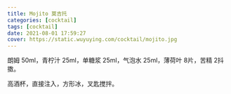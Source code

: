 ```yaml
---
title: Mojito 莫吉托
categories: [cocktail]
tags: [cocktail]
date: 2021-08-01 17:59:27
cover: https://static.wuyuying.com/cocktail/mojito.jpg
---
```


朗姆 50ml，青柠汁 25ml，单糖浆 25ml，气泡水 25ml，薄荷叶 8片，苦精 2抖擞。

高酒杯，直接注入，方形冰，叉匙搅拌。